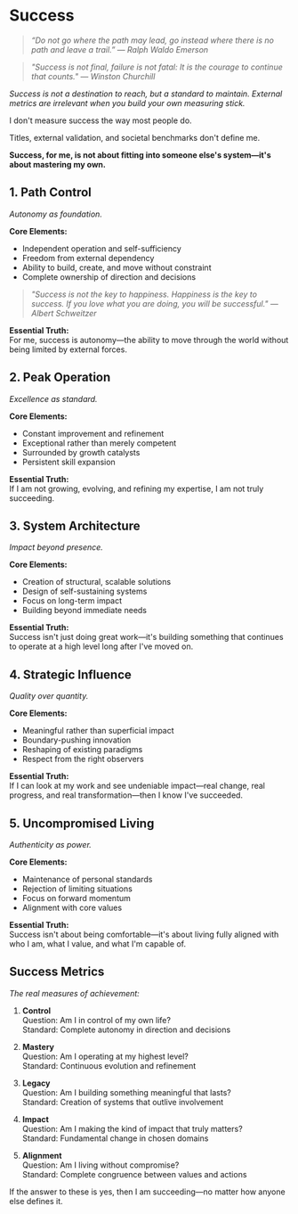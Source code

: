 # Success

> *“Do not go where the path may lead, go instead where there is no path and leave a trail.” — Ralph Waldo Emerson*

> *"Success is not final, failure is not fatal: It is the courage to continue that counts." — Winston Churchill*

*Success is not a destination to reach, but a standard to maintain. External metrics are irrelevant when you build your own measuring stick.*

I don't measure success the way most people do.

Titles, external validation, and societal benchmarks don't define me.

**Success, for me, is not about fitting into someone else's system—it's about mastering my own.**

## 1. Path Control

*Autonomy as foundation.*

**Core Elements:**
- Independent operation and self-sufficiency
- Freedom from external dependency
- Ability to build, create, and move without constraint
- Complete ownership of direction and decisions

> *"Success is not the key to happiness. Happiness is the key to success. If you love what you are doing, you will be successful." — Albert Schweitzer*

**Essential Truth:**  
For me, success is autonomy—the ability to move through the world without being limited by external forces.

## 2. Peak Operation

*Excellence as standard.*

**Core Elements:**
- Constant improvement and refinement
- Exceptional rather than merely competent
- Surrounded by growth catalysts
- Persistent skill expansion

**Essential Truth:**  
If I am not growing, evolving, and refining my expertise, I am not truly succeeding.

## 3. System Architecture

*Impact beyond presence.*

**Core Elements:**
- Creation of structural, scalable solutions
- Design of self-sustaining systems
- Focus on long-term impact
- Building beyond immediate needs

**Essential Truth:**  
Success isn't just doing great work—it's building something that continues to operate at a high level long after I've moved on.

## 4. Strategic Influence

*Quality over quantity.*

**Core Elements:**
- Meaningful rather than superficial impact
- Boundary-pushing innovation
- Reshaping of existing paradigms
- Respect from the right observers

**Essential Truth:**  
If I can look at my work and see undeniable impact—real change, real progress, and real transformation—then I know I've succeeded.

## 5. Uncompromised Living

*Authenticity as power.*

**Core Elements:**
- Maintenance of personal standards
- Rejection of limiting situations
- Focus on forward momentum
- Alignment with core values

**Essential Truth:**  
Success isn't about being comfortable—it's about living fully aligned with who I am, what I value, and what I'm capable of.

## Success Metrics

*The real measures of achievement:*

1. **Control**  
   Question: Am I in control of my own life?  
   Standard: Complete autonomy in direction and decisions

2. **Mastery**  
   Question: Am I operating at my highest level?  
   Standard: Continuous evolution and refinement

3. **Legacy**  
   Question: Am I building something meaningful that lasts?  
   Standard: Creation of systems that outlive involvement

4. **Impact**  
   Question: Am I making the kind of impact that truly matters?  
   Standard: Fundamental change in chosen domains

5. **Alignment**  
   Question: Am I living without compromise?  
   Standard: Complete congruence between values and actions

If the answer to these is yes, then I am succeeding—no matter how anyone else defines it.